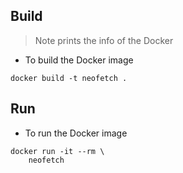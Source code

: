 ## Build

> Note prints the info of the Docker

* To build the Docker image

```
docker build -t neofetch .
```

## Run

* To run the Docker image

```
docker run -it --rm \
	neofetch
```

